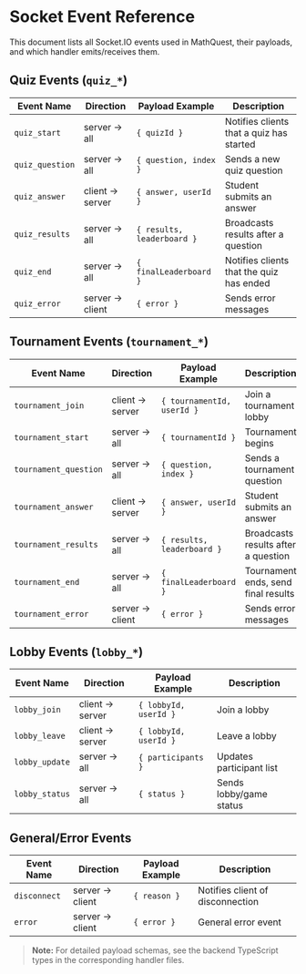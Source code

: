 # Socket Event Reference

This document lists all Socket.IO events used in MathQuest, their payloads, and which handler emits/receives them.

## Quiz Events (`quiz_*`)

| Event Name             | Direction      | Payload Example                | Description                                 |
|------------------------|---------------|-------------------------------|---------------------------------------------|
| `quiz_start`           | server → all  | `{ quizId }`                  | Notifies clients that a quiz has started    |
| `quiz_question`        | server → all  | `{ question, index }`         | Sends a new quiz question                   |
| `quiz_answer`          | client → server| `{ answer, userId }`          | Student submits an answer                   |
| `quiz_results`         | server → all  | `{ results, leaderboard }`     | Broadcasts results after a question         |
| `quiz_end`             | server → all  | `{ finalLeaderboard }`         | Notifies clients that the quiz has ended    |
| `quiz_error`           | server → client| `{ error }`                   | Sends error messages                        |

## Tournament Events (`tournament_*`)

| Event Name                 | Direction      | Payload Example                | Description                                 |
|----------------------------|---------------|-------------------------------|---------------------------------------------|
| `tournament_join`          | client → server| `{ tournamentId, userId }`    | Join a tournament lobby                     |
| `tournament_start`         | server → all  | `{ tournamentId }`             | Tournament begins                           |
| `tournament_question`      | server → all  | `{ question, index }`          | Sends a tournament question                 |
| `tournament_answer`        | client → server| `{ answer, userId }`          | Student submits an answer                   |
| `tournament_results`       | server → all  | `{ results, leaderboard }`     | Broadcasts results after a question         |
| `tournament_end`           | server → all  | `{ finalLeaderboard }`         | Tournament ends, send final results         |
| `tournament_error`         | server → client| `{ error }`                   | Sends error messages                        |

## Lobby Events (`lobby_*`)

| Event Name             | Direction      | Payload Example                | Description                                 |
|------------------------|---------------|-------------------------------|---------------------------------------------|
| `lobby_join`           | client → server| `{ lobbyId, userId }`         | Join a lobby                                |
| `lobby_leave`          | client → server| `{ lobbyId, userId }`         | Leave a lobby                               |
| `lobby_update`         | server → all  | `{ participants }`             | Updates participant list                     |
| `lobby_status`         | server → all  | `{ status }`                   | Sends lobby/game status                      |

## General/Error Events

| Event Name             | Direction      | Payload Example                | Description                                 |
|------------------------|---------------|-------------------------------|---------------------------------------------|
| `disconnect`           | server → client| `{ reason }`                  | Notifies client of disconnection            |
| `error`                | server → client| `{ error }`                   | General error event                         |

> **Note:** For detailed payload schemas, see the backend TypeScript types in the corresponding handler files.

